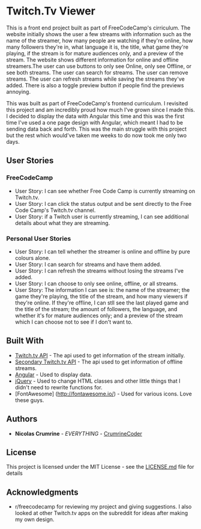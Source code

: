 # Twitch.Tv Viewer

This is a front end project built as part of FreeCodeCamp's cirriculum. The website initially shows the user a few streams with information such as the name of the streamer, how many people are watching if they're online, how many followers they're in, what language it is, the title, what game they're playing, if the stream is for mature audiences only, and a preview of the stream. The website shows different information for online and offline streamers.The user can use buttons to only see Online, only see Offline, or see both streams. The user can search for streams. The user can remove streams. The user can refresh streams while saving the streams they've added. There is also a toggle preview button if people find the previews annoying.

This was built as part of FreeCodeCamp's frontend curriculum. I revisited this project and am incredibly proud how much I've grown since I made this. I decided to display the data with Angular this time and this was the first time I've used a one page design with Angular, which meant I had to be sending data back and forth. This was the main struggle with this project but the rest which would've taken me weeks to do now took me only two days.

## User Stories

### FreeCodeCamp

* User Story: I can see whether Free Code Camp is currently streaming on Twitch.tv.
* User Story: I can click the status output and be sent directly to the Free Code Camp's Twitch.tv channel.
* User Story: if a Twitch user is currently streaming, I can see additional details about what they are streaming.

### Personal User Stories

* User Story: I can tell whether the streamer is online and offline by pure colours alone. 
* User Story: I can search for streams and have them added. 
* User Story: I can refresh the streams without losing the streams I've added. 
* User Story: I can choose to only see online, offline, or all streams. 
* User Story: The information I can see is: the name of the streamer; the game they're playing, the title of the stream, and how many viewers if they're online. If they're offline, I can stll see the last played game and the title of the stream; the amount of followers, the language, and whether it's for mature audiences only; and a preview of the stream which I can choose not to see if I don't want to. 

## Built With

* [Twitch.tv API](https://dev.twitch.tv/) - The api used to get information of the stream initially. 
* [Secondary Twitch.tv API](https://wind-bow.glitch.me/) - The api used to get information of offline streams. 
* [Angular](https://angularjs.org/) - Used to display data.
* [jQuery](https://jquery.com/) - Used to change HTML classes and other little things  that I didn't need to rewrite functions for. 
* [FontAwesome] (http://fontawesome.io/) - Used for various icons. Love these guys. 

##  Authors

* **Nicolas Crumrine** - *EVERYTHING* - [CrumrineCoder](https://github.com/CrumrineCoder)

## License

This project is licensed under the MIT License - see the [LICENSE.md](LICENSE.md) file for details

## Acknowledgments

* r/freecodecamp for reviewing my project and giving suggestions. I also looked at other Twitch.tv apps on the subreddit for ideas after making my own design. 

